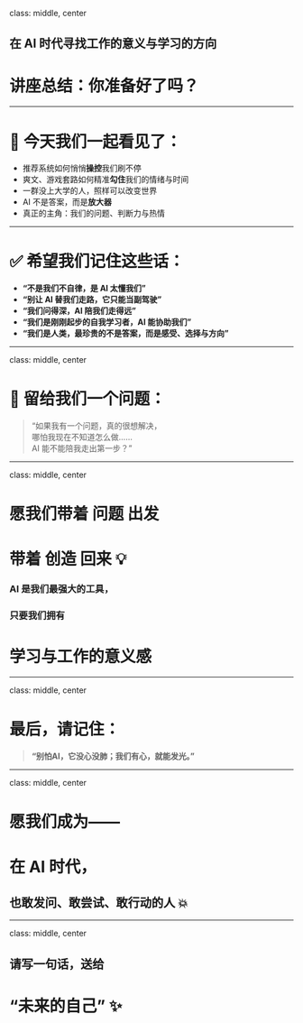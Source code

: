 class: middle, center
## 在 AI 时代寻找工作的意义与学习的方向  
# 讲座总结：你准备好了吗？

---

# 🌟 今天我们一起看见了：

- 推荐系统如何悄悄**操控**我们刷不停  
- 爽文、游戏套路如何精准**勾住**我们的情绪与时间  
- 一群没上大学的人，照样可以改变世界  
- AI 不是答案，而是**放大器**  
- 真正的主角：我们的问题、判断力与热情

---

# ✅ 希望我们记住这些话：

- **“不是我们不自律，是 AI 太懂我们”**  
- **“别让 AI 替我们走路，它只能当副驾驶”**  
- **“我们问得深，AI 陪我们走得远”**  
- **“我们是刚刚起步的自我学习者，AI 能协助我们”**  
- **“我们是人类，最珍贵的不是答案，而是感受、选择与方向”**

---

class: middle, center
# 💬 留给我们一个问题：

> “如果我有一个问题，真的很想解决，  
> 哪怕我现在不知道怎么做……  
> AI 能不能陪我走出第一步？”

---

class: middle, center
# 愿我们带着 **问题** 出发  
# 带着 **创造** 回来 💡  
### AI 是我们最强大的**工具**，  
### 只要我们拥有  
# **学习与工作的意义感**

---

class: middle, center
# 最后，请记住：

> **“别怕AI，它没心没肺；我们有心，就能发光。”**

---

class: middle, center
# 愿我们成为——  
# 在 AI 时代，  
## 也敢发问、敢尝试、敢行动的人 💥

---

class: middle, center
## 请写一句话，送给  
# “未来的自己” ✨
